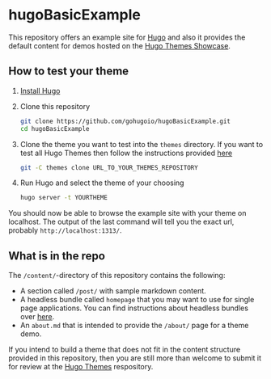 # hugoBasicExample

This repository offers an example site for [Hugo](https://gohugo.io/) and also it provides the default content for demos hosted on the [Hugo Themes Showcase](https://themes.gohugo.io/).

## How to test your theme

1. [Install Hugo](https://gohugo.io/overview/installing/)
2. Clone this repository

    ```bash
    git clone https://github.com/gohugoio/hugoBasicExample.git
    cd hugoBasicExample
    ```

3. Clone the theme you want to test into the `themes` directory. If you want to test all Hugo Themes then follow the instructions provided [here](https://github.com/gohugoio/hugoThemes#installing-all-themes)

    ```bash
    git -C themes clone URL_TO_YOUR_THEMES_REPOSITORY
    ```

4. Run Hugo and select the theme of your choosing

    ```bash
    hugo server -t YOURTHEME
    ```

You should now be able to browse the example site with your theme on localhost.
The output of the last command will tell you the exact url, probably `http://localhost:1313/`.

## What is in the repo

The `/content/`-directory of this repository contains the following:

- A section called `/post/` with sample markdown content.
- A headless bundle called `homepage` that you may want to use for single page applications. You can find instructions about headless bundles over [here](https://gohugo.io/content-management/page-bundles/#headless-bundle).
- An `about.md` that is intended to provide the `/about/` page for a theme demo.

If you intend to build a theme that does not fit in the content structure provided in this repository, then you are still more than welcome to submit it for review at the [Hugo Themes](https://github.com/gohugoio/hugoThemes/issues) respository.
